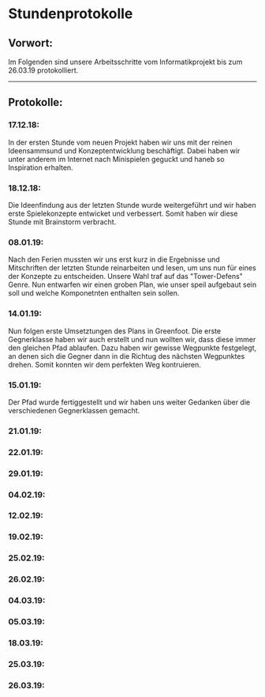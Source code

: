 Stundenprotokolle
=
## Vorwort:
Im Folgenden sind unsere Arbeitsschritte vom Informatikprojekt bis zum 26.03.19 protokolliert.
***
## Protokolle:

### 17.12.18:
In der ersten Stunde vom neuen Projekt haben wir uns mit der reinen Ideensammsund und Konzeptentwicklung beschäftigt.
Dabei haben wir unter anderem im Internet nach Minispielen geguckt und haneb so Inspiration erhalten.

### 18.12.18:
Die  Ideenfindung aus der letzten Stunde wurde weitergeführt und wir haben erste Spielekonzepte entwicket und verbessert.
Somit haben wir diese Stunde mit Brainstorm verbracht.

### 08.01.19:
Nach den Ferien mussten wir uns erst kurz in die Ergebnisse und Mitschriften der letzten Stunde reinarbeiten und lesen, um uns 
nun für eines der Konzepte zu entscheiden. Unsere Wahl traf auf das "Tower-Defens" Genre. Nun entwarfen wir einen groben Plan,
wie unser speil aufgebaut sein soll und welche Komponetnten enthalten sein sollen.

### 14.01.19:
Nun folgen erste Umsetztungen des Plans in Greenfoot. Die erste Gegnerklasse haben wir auch erstellt und nun wollten wir, dass
diese immer den gleichen Pfad ablaufen. Dazu haben wir gewisse Wegpunkte festgelegt, an denen sich die Gegner dann in die Richtug des nächsten Wegpunktes drehen. Somit konnten wir dem perfekten Weg kontruieren.

### 15.01.19:
Der Pfad wurde fertiggestellt und wir haben uns weiter Gedanken über die verschiedenen Gegnerklassen gemacht.

### 21.01.19:

### 22.01.19:

### 29.01.19:

### 04.02.19:

### 12.02.19:

### 19.02.19:

### 25.02.19:

### 26.02.19:

### 04.03.19:

### 05.03.19:

### 18.03.19:

### 25.03.19:

### 26.03.19:
